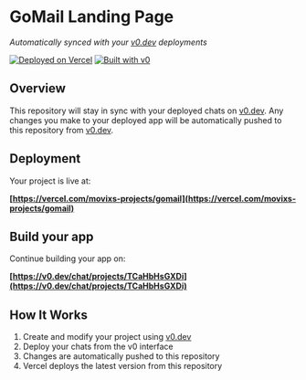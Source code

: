 # GoMail Landing Page

*Automatically synced with your [v0.dev](https://v0.dev) deployments*

[![Deployed on Vercel](https://img.shields.io/badge/Deployed%20on-Vercel-black?style=for-the-badge&logo=vercel)](https://vercel.com/movixs-projects/gomail)
[![Built with v0](https://img.shields.io/badge/Built%20with-v0.dev-black?style=for-the-badge)](https://v0.dev/chat/projects/TCaHbHsGXDi)

## Overview

This repository will stay in sync with your deployed chats on [v0.dev](https://v0.dev).
Any changes you make to your deployed app will be automatically pushed to this repository from [v0.dev](https://v0.dev).

## Deployment

Your project is live at:

**[https://vercel.com/movixs-projects/gomail](https://vercel.com/movixs-projects/gomail)**

## Build your app

Continue building your app on:

**[https://v0.dev/chat/projects/TCaHbHsGXDi](https://v0.dev/chat/projects/TCaHbHsGXDi)**

## How It Works

1. Create and modify your project using [v0.dev](https://v0.dev)
2. Deploy your chats from the v0 interface
3. Changes are automatically pushed to this repository
4. Vercel deploys the latest version from this repository